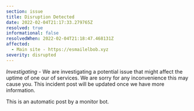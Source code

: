 ```yaml
---
section: issue
title: Disruption Detected
date: 2022-02-04T21:17:33.279765Z
resolved: true
informational: false
resolvedWhen: 2022-02-04T21:18:47.468131Z
affected:
  - Main site - https://esmailelbob.xyz
severity: disrupted
---
```

*Investigating* - We are investigating a potential issue that might affect the uptime of one our of services. We are sorry for any inconvenience this may cause you. This incident post will be updated once we have more information.

This is an automatic post by a monitor bot.
        
